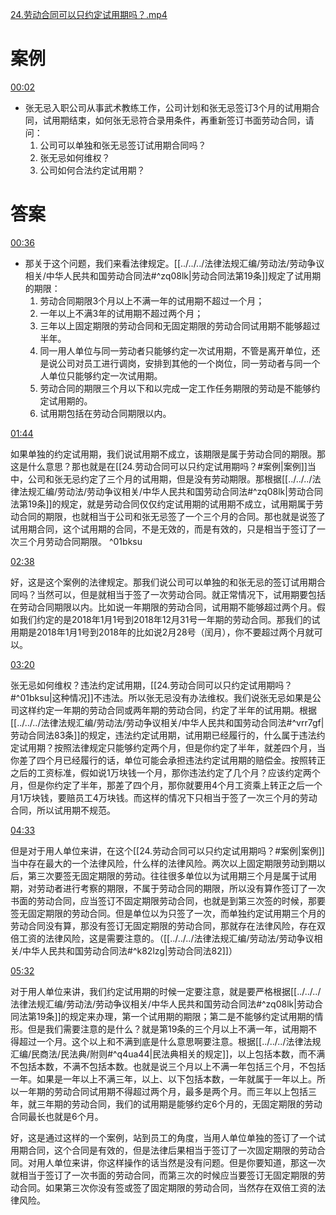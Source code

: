 [24.劳动合同可以只约定试用期吗？.mp4](file:///E:%5C法律实务%5CA314【游本春】【20小时200讲】劳动纠纷维权指南及企业风控管控宝典（200讲劳动合同签订法律风险防范与合规管理）%5C24.劳动合同可以只约定试用期吗？.mp4)
# 案例
[00:02](file:///E:%5C法律实务%5CA314【游本春】【20小时200讲】劳动纠纷维权指南及企业风控管控宝典（200讲劳动合同签订法律风险防范与合规管理）%5C24.劳动合同可以只约定试用期吗？.mp4#t=00:02)

- 张无忌入职公司从事武术教练工作，公司计划和张无忌签订3个月的试用期合同，试用期结束，如何张无忌符合录用条件，再重新签订书面劳动合同，请问：
	1. 公司可以单独和张无忌签订试用期合同吗？
	2. 张无忌如何维权？
	3. 公司如何合法约定试用期？
# 答案
[00:36](file:///E:%5C法律实务%5CA314【游本春】【20小时200讲】劳动纠纷维权指南及企业风控管控宝典（200讲劳动合同签订法律风险防范与合规管理）%5C24.劳动合同可以只约定试用期吗？.mp4#t=00:36)

- 那关于这个问题，我们来看法律规定。[[../../../法律法规汇编/劳动法/劳动争议相关/中华人民共和国劳动合同法#^zq08lk|劳动合同法第19条]]规定了试用期的期限：
	1. 劳动合同期限3个月以上不满一年的试用期不超过一个月；
	2. 一年以上不满3年的试用期不超过两个月；
	3. 三年以上固定期限的劳动合同和无固定期限的劳动合同试用期不能够超过半年。
	4. 同一用人单位与同一劳动者只能够约定一次试用期，不管是离开单位，还是说公司对员工进行调岗，安排到其他的一个岗位，同一劳动者与同一个人单位只能够约定一次试用期。
	5. 劳动合同的期限三个月以下和以完成一定工作任务期限的劳动是不能够约定试用期的。
	6. 试用期包括在劳动合同期限以内。

[01:44](file:///E:%5C法律实务%5CA314【游本春】【20小时200讲】劳动纠纷维权指南及企业风控管控宝典（200讲劳动合同签订法律风险防范与合规管理）%5C24.劳动合同可以只约定试用期吗？.mp4#t=01:44)

如果单独的约定试用期，我们说试用期不成立，该期限是属于劳动合同的期限。那这是什么意思？那也就是在[[24.劳动合同可以只约定试用期吗？#案例|案例]]当中，公司和张无忌约定了三个月的试用期，但是没有劳动期限。那根据[[../../../法律法规汇编/劳动法/劳动争议相关/中华人民共和国劳动合同法#^zq08lk|劳动合同法第19条]]的规定，就是劳动合同仅仅约定试用期的试用期不成立，试用期属于劳动合同的期限，也就相当于公司和张无忌签了一个三个月的合同。那也就是说签了试用期合同，这个试用期的合同，不是无效的，而是有效的，只是相当于签订了一次三个月劳动合同期限。 ^01bksu

[02:38](file:///E:%5C法律实务%5CA314【游本春】【20小时200讲】劳动纠纷维权指南及企业风控管控宝典（200讲劳动合同签订法律风险防范与合规管理）%5C24.劳动合同可以只约定试用期吗？.mp4#t=02:38)

好，这是这个案例的法律规定。那我们说公司可以单独的和张无忌的签订试用期合同吗？当然可以，但是就相当于签了一次劳动合同。就正常情况下，试用期要包括在劳动合同期限以内。比如说一年期限的劳动合同，试用期不能够超过两个月。假如我们约定的是2018年1月1号到2018年12月31号一年期的劳动合同。那我们的试用期是2018年1月1号到2018年的比如说2月28号（闰月），你不要超过两个月就可以。

[03:20](file:///E:%5C法律实务%5CA314【游本春】【20小时200讲】劳动纠纷维权指南及企业风控管控宝典（200讲劳动合同签订法律风险防范与合规管理）%5C24.劳动合同可以只约定试用期吗？.mp4#t=03:20)

张无忌如何维权？违法约定试用期，[[24.劳动合同可以只约定试用期吗？#^01bksu|这种情况]]不违法。所以张无忌没有办法维权。我们说张无忌如果是公司这样约定一年期的劳动合同或两年期的劳动合同，约定了半年的试用期。根据[[../../../法律法规汇编/劳动法/劳动争议相关/中华人民共和国劳动合同法#^vrr7gf|劳动合同法83条]]的规定，违法约定试用期，试用期已经履行的，什么属于违法约定试用期？按照法律规定只能够约定两个月，但是你约定了半年，就差四个月，当你差了四个月已经履行的话，单位可能会承担违法约定试用期的赔偿金。按照转正之后的工资标准，假如说1万块钱一个月，那你违法约定了几个月？应该约定两个月，但是你约定了半年，那差了四个月，那你就要用4个月工资乘上转正之后一个月1万块钱，要赔员工4万块钱。而这样的情况下只相当于签了一次三个月的劳动合同，所以试用期不规范。

[04:33](file:///E:/%5C%E6%B3%95%E5%BE%8B%E5%AE%9E%E5%8A%A1%5CA314%E3%80%90%E6%B8%B8%E6%9C%AC%E6%98%A5%E3%80%91%E3%80%9020%E5%B0%8F%E6%97%B6200%E8%AE%B2%E3%80%91%E5%8A%B3%E5%8A%A8%E7%BA%A0%E7%BA%B7%E7%BB%B4%E6%9D%83%E6%8C%87%E5%8D%97%E5%8F%8A%E4%BC%81%E4%B8%9A%E9%A3%8E%E6%8E%A7%E7%AE%A1%E6%8E%A7%E5%AE%9D%E5%85%B8%EF%BC%88200%E8%AE%B2%E5%8A%B3%E5%8A%A8%E5%90%88%E5%90%8C%E7%AD%BE%E8%AE%A2%E6%B3%95%E5%BE%8B%E9%A3%8E%E9%99%A9%E9%98%B2%E8%8C%83%E4%B8%8E%E5%90%88%E8%A7%84%E7%AE%A1%E7%90%86%EF%BC%89%5C24.%E5%8A%B3%E5%8A%A8%E5%90%88%E5%90%8C%E5%8F%AF%E4%BB%A5%E5%8F%AA%E7%BA%A6%E5%AE%9A%E8%AF%95%E7%94%A8%E6%9C%9F%E5%90%97%EF%BC%9F.mp4#t=273.391465)

但是对于用人单位来讲，在这个[[24.劳动合同可以只约定试用期吗？#案例|案例]]当中存在最大的一个法律风险，什么样的法律风险。两次以上固定期限劳动到期以后，第三次要签无固定期限的劳动。往往很多单位以为试用期三个月是属于试用期，对劳动者进行考察的期限，不属于劳动合同的期限，所以没有算作签订了一次书面的劳动合同，应当签订不固定期限劳动合同，也就是到第三次签的时候，那要签无固定期限的劳动合同。但是单位以为只签了一次，而单独约定试用期三个月的劳动合同没有算，那没有签订无固定期限的劳动合同，那就存在法律风险，存在双倍工资的法律风险，这是需要注意的。（[[../../../法律法规汇编/劳动法/劳动争议相关/中华人民共和国劳动合同法#^k82lzg|劳动合同法82]]）

[05:32](file:///E:%5C法律实务%5CA314【游本春】【20小时200讲】劳动纠纷维权指南及企业风控管控宝典（200讲劳动合同签订法律风险防范与合规管理）%5C24.劳动合同可以只约定试用期吗？.mp4#t=05:32)

对于用人单位来讲，我们约定试用期的时候一定要注意，就是要严格根据[[../../../法律法规汇编/劳动法/劳动争议相关/中华人民共和国劳动合同法#^zq08lk|劳动合同法第19条]]的规定来办理，第一个试用期的期限；第二是不能够约定试用期的情形。但是我们需要注意的是什么？就是第19条的三个月以上不满一年，试用期不得超过一个月。这个以上和不满到底是什么意思啊要注意。根据[[../../../法律法规汇编/民商法/民法典/附则#^q4ua44|民法典相关的规定]]，以上包括本数，而不满不包括本数，不满不包括本数。也就是说三个月以上不满一年包括三个月，不包括一年。如果是一年以上不满三年，以上、以下包括本数，一年就属于一年以上。所以一年期的劳动合同试用期不得超过两个月，最多是两个月。而三年以上包括三年，就三年期的劳动合同，我们的试用期是能够约定6个月的，无固定期限的劳动合同最长也就是6个月。

好，这是通过这样的一个案例，站到员工的角度，当用人单位单独的签订了一个试用期合同，这个合同是有效的，但是法律后果相当于签订了一次固定期限的劳动合同。对用人单位来讲，你这样操作的话当然是没有问题。但是你要知道，那这一次就相当于签订了一次书面的劳动合同，而第三次的时候应当要签订无固定期限的劳动合同。如果第三次你没有签或签了固定期限的劳动合同，当然存在双倍工资的法律风险。